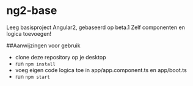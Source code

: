 # ng2-base
Leeg basisproject Angular2, gebaseerd op beta.1 Zelf componenten en logica toevoegen!

##Aanwijzingen voor gebruik
- clone deze repository op je desktop
- run `npm install`
- voeg eigen code logica toe in app/app.component.ts en app/boot.ts
- run `npm start`